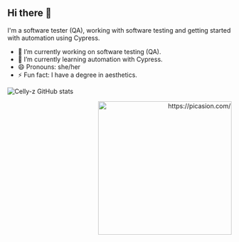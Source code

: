 ## Hi there 👋

I'm a software tester (QA), working with software testing and getting started with automation using Cypress.

- 🔭 I’m currently working on software testing (QA).
- 🌱 I’m currently learning automation with Cypress.
- 😄 Pronouns: she/her
- ⚡ Fun fact: I have a degree in aesthetics.

![Celly-z GitHub stats](https://github-readme-stats.vercel.app/api?username=Celly-z&theme=ambient_gradient&show_icons=true&count_private=true&include_all_commits=true)


<div align="right">
    <a href="https://picasion.com/">
        <img src="https://i.picasion.com/pic92/286b39ebbfec12b37a961b8c2752332d.gif" width="300" height="300" border="0" alt="https://picasion.com/" />
    </a>
    <br />
    <a href="https://picasion.com/"></a>
</div>


